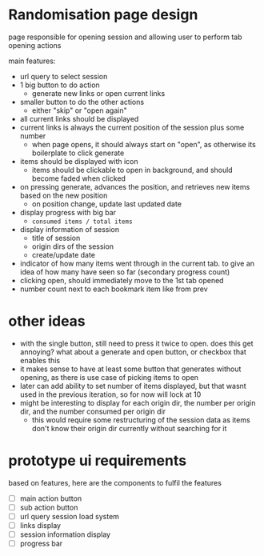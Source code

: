 # Randomisation page design
page responsible for opening session and allowing user to perform tab opening actions

main features:

- url query to select session
- 1 big button to do action
    - generate new links or open current links
- smaller button to do the other actions
    - either "skip" or "open again"
- all current links should be displayed
- current links is always the current position of the session plus some number
    - when page opens, it should always start on "open", as otherwise its boilerplate to click generate
- items should be displayed with icon
    - items should be clickable to open in background, and should become faded when clicked
- on pressing generate, advances the position, and retrieves new items based on the new position
    - on position change, update last updated date
- display progress with big bar
    - `consumed items / total items`
- display information of session
    - title of session
    - origin dirs of the session
    - create/update date
- indicator of how many items went through in the current tab. to give an idea of how many have seen so far (secondary progress count)
- clicking open, should immediately move to the 1st tab opened
- number count next to each bookmark item like from prev

# other ideas
- with the single button, still need to press it twice to open. does this get annoying? what about a generate and open button, or checkbox that enables this
- it makes sense to have at least some button that generates without opening, as there is use case of picking items to open
- later can add ability to set number of items displayed, but that wasnt used in the previous iteration, so for now will lock at 10
- might be interesting to display for each origin dir, the number per origin dir, and the number consumed per origin dir
    - this would require some restructuring of the session data as items don't know their origin dir currently without searching for it

# prototype ui requirements
based on features, here are the components to fulfil the features

- [ ] main action button
- [ ] sub action button
- [ ] url query session load system
- [ ] links display
- [ ] session information display
- [ ] progress bar
